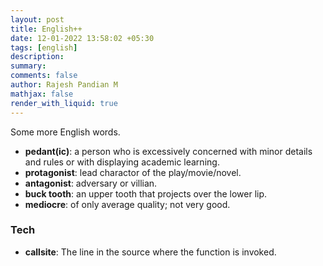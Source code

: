 ```yaml
---
layout: post
title: English++
date: 12-01-2022 13:58:02 +05:30
tags: [english]
description:
summary:
comments: false
author: Rajesh Pandian M
mathjax: false
render_with_liquid: true
---
```


Some more English words.

- **pedant(ic)**: a person who is excessively concerned with minor details and rules or with displaying academic learning.
- **protagonist**:  lead charactor of the play/movie/novel.
- **antagonist**: adversary or villian.
- **buck tooth**: an upper tooth that projects over the lower lip.
- **mediocre**: of only average quality; not very good.

### Tech

- **callsite**: The line in the source where the function is invoked.
